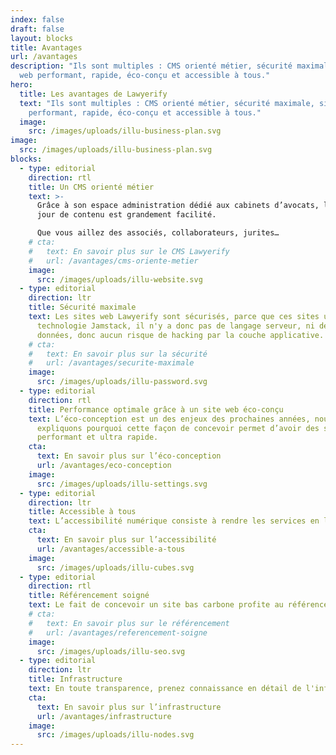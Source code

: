 ```yaml
---
index: false
draft: false
layout: blocks
title: Avantages
url: /avantages
description: "Ils sont multiples : CMS orienté métier, sécurité maximale, site
  web performant, rapide, éco-conçu et accessible à tous."
hero:
  title: Les avantages de Lawyerify
  text: "Ils sont multiples : CMS orienté métier, sécurité maximale, site web
    performant, rapide, éco-conçu et accessible à tous."
  image:
    src: /images/uploads/illu-business-plan.svg
image:
  src: /images/uploads/illu-business-plan.svg
blocks:
  - type: editorial
    direction: rtl
    title: Un CMS orienté métier
    text: >-
      Grâce à son espace administration dédié aux cabinets d’avocats, la mise à
      jour de contenu est grandement facilité.

      Que vous aillez des associés, collaborateurs, jurites…
    # cta:
    #   text: En savoir plus sur le CMS Lawyerify
    #   url: /avantages/cms-oriente-metier
    image:
      src: /images/uploads/illu-website.svg
  - type: editorial
    direction: ltr
    title: Sécurité maximale
    text: Les sites web Lawyerify sont sécurisés, parce que ces sites utilisent la
      technologie Jamstack, il n'y a donc pas de langage serveur, ni de base de
      données, donc aucun risque de hacking par la couche applicative.
    # cta:
    #   text: En savoir plus sur la sécurité
    #   url: /avantages/securite-maximale
    image:
      src: /images/uploads/illu-password.svg
  - type: editorial
    direction: rtl
    title: Performance optimale grâce à un site web éco-conçu
    text: L’éco-conception est un des enjeux des prochaines années, nous vous
      expliquons pourquoi cette façon de concevoir permet d’avoir des sites web
      performant et ultra rapide.
    cta:
      text: En savoir plus sur l’éco-conception
      url: /avantages/eco-conception
    image:
      src: /images/uploads/illu-settings.svg
  - type: editorial
    direction: ltr
    title: Accessible à tous
    text: L’accessibilité numérique consiste à rendre les services en ligne accessibles aux personnes en situation de handicap. La direction interministérielle du numérique (DINUM) édite le référentiel général d’amélioration de l’accessibilité (RGAA) ce à quoi Lawyerify respecte au plus près.
    cta:
      text: En savoir plus sur l’accessibilité
      url: /avantages/accessible-a-tous
    image:
      src: /images/uploads/illu-cubes.svg
  - type: editorial
    direction: rtl
    title: Référencement soigné
    text: Le fait de concevoir un site bas carbone profite au référencement, Google mettra plus en avant un site bien conçu et rapide qu’un site lourd.
    # cta:
    #   text: En savoir plus sur le référencement
    #   url: /avantages/referencement-soigne
    image:
      src: /images/uploads/illu-seo.svg
  - type: editorial
    direction: ltr
    title: Infrastructure
    text: En toute transparence, prenez connaissance en détail de l'infrastructure technique de Lawyerify.
    cta:
      text: En savoir plus sur l’infrastructure
      url: /avantages/infrastructure
    image:
      src: /images/uploads/illu-nodes.svg
---
```

